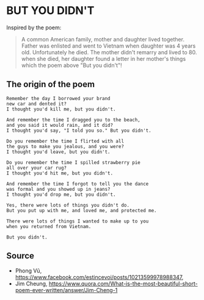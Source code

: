 # BUT YOU DIDN'T

Inspired by the poem:

> A common American family, mother and daughter lived together. Father was enlisted and went to Vietnam when daughter was 4 years old. Unfortunately he died. The mother didn't remarry and lived to 80. when she died, her daughter found a letter in her mother's things which the poem above "But you didn't"!

## The origin of the poem

```
Remember the day I borrowed your brand
new car and dented it?
I thought you'd kill me, but you didn't.

And remember the time I dragged you to the beach,
and you said it would rain, and it did?
I thought you'd say, "I told you so." But you didn't.

Do you remember the time I flirted with all
the guys to make you jealous, and you were?
I thought you'd leave, but you didn't.

Do you remember the time I spilled strawberry pie
all over your car rug?
I thought you'd hit me, but you didn't.

And remember the time I forgot to tell you the dance
was formal and you showed up in jeans?
I thought you'd drop me, but you didn't.

Yes, there were lots of things you didn't do.
But you put up with me, and loved me, and protected me.

There were lots of things I wanted to make up to you
when you returned from Vietnam.

But you didn't.
```

## Source

- Phong Vũ, https://www.facebook.com/estincevoi/posts/10213599978988347,
- Jim Cheung, https://www.quora.com/What-is-the-most-beautiful-short-poem-ever-written/answer/Jim-Cheng-1

